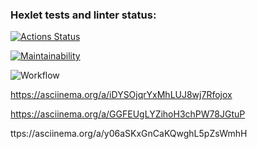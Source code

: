 ### Hexlet tests and linter status:
[![Actions Status](https://github.com/foxy-chay/python-project-lvl1/workflows/hexlet-check/badge.svg)](https://github.com/foxy-chay/python-project-lvl1/actions)

[![Maintainability](https://api.codeclimate.com/v1/badges/a99a88d28ad37a79dbf6/maintainability)](https://codeclimate.com/github/codeclimate/codeclimate/maintainability)

![Workflow](https://github.com/foxy-chay/python-project-lvl1/actions/workflows/pyci.yml/badge.svg)

https://asciinema.org/a/iDYSOjqrYxMhLUJ8wj7Rfojox

https://asciinema.org/a/GGFEUgLYZihoH3chPW78JGtuP

ttps://asciinema.org/a/y06aSKxGnCaKQwghL5pZsWmhH
